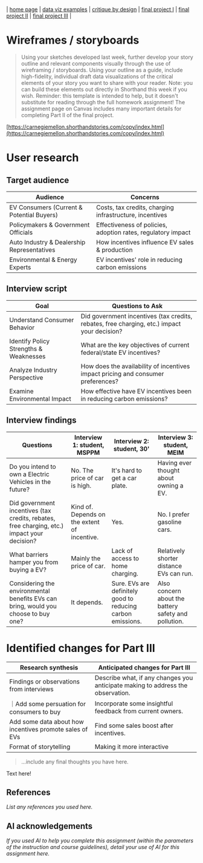 | [home page](https://myrashen.github.io/Shihan-Shen-portfolio/) | [data viz examples](dataviz-examples) | [critique by design](critique-by-design) | [final project I](final-project-part-one) | [final project II](final-project-part-two) | [final project III](final-project-part-three) |

# Wireframes / storyboards
> Using your sketches developed last week, further develop your story outline and relevant components visually through the use of wireframing / storyboards. Using your outline as a guide, include high-fidelity, individual draft data visualizations of the critical elements of your story you want to share with your reader. Note: you can build these elements out directly in Shorthand this week if you wish.  Reminder: this template is intended to help, but it doesn't substitute for reading through the full homework assignment!  The assignment page on Canvas includes many important details for completing Part II of the final project. 

[https://carnegiemellon.shorthandstories.com/copy/index.html](https://carnegiemellon.shorthandstories.com/copy/index.html)

# User research 

## Target audience
| Audience | Concerns |
|------|------------------|
|EV Consumers (Current & Potential Buyers) |Costs, tax credits, charging infrastructure, incentives|
|Policymakers & Government Officials | Effectiveness of policies, adoption rates, regulatory impact |
|Auto Industry & Dealership Representatives |How incentives influence EV sales & production|
|Environmental & Energy Experts|EV incentives' role in reducing carbon emissions|

## Interview script


| Goal | Questions to Ask |
|------|------------------|
|Understand Consumer Behavior |Did government incentives (tax credits, rebates, free charging, etc.) impact your decision?|
|Identify Policy Strengths & Weaknesses |What are the key objectives of current federal/state EV incentives? |
|Analyze Industry Perspective|How does the availability of incentives impact pricing and consumer preferences?  |
|Examine Environmental Impact |How effective have EV incentives been in reducing carbon emissions?|



## Interview findings

| Questions               | Interview 1: student, MSPPM | Interview 2: student, 30' | Interview 3: student, MEIM |
|-------------------------|--------------------------------|-------------|-------------|
| Do you intend to own a Electric Vehicles in the future? | No. The price of car is high. | It's hard to get a car plate. | Having ever thought about owning a EV. |
| Did government incentives (tax credits, rebates, free charging, etc.) impact your decision? |  Kind of. Depends on the extent of incentive.  | Yes.  | No. I prefer gasoline cars.|
|What barriers hamper you from buying a EV?|Mainly the price of car.|Lack of access to home charging.| Relatively shorter distance EVs can run.|
|Considering the environmental benefits EVs can bring, would you choose to buy one?|It depends.|Sure. EVs are definitely good to reducing carbon emissions.| Also concern about the battery safety and pollution.|


# Identified changes for Part III

| Research synthesis                       | Anticipated changes for Part III                                                |
|------------------------------------------|---------------------------------------------------------------------------------|
| Findings or observations from interviews | Describe what, if any changes you anticipate making to address the observation. |
｜Add some persuation for consumers to buy |Incorporate some insightful feedback from current owners.         | 
|Add some data about how incentives promote sales of EVs | Find some sales boost after incentives.                                |
|Format of storytelling| Making it more interactive                               | 

> ...include any final thoughts you have here. 

Text here!


## References
_List any references you used here._

## AI acknowledgements
_If you used AI to help you complete this assignment (within the parameters of the instruction and course guidelines), detail your use of AI for this assignment here._

